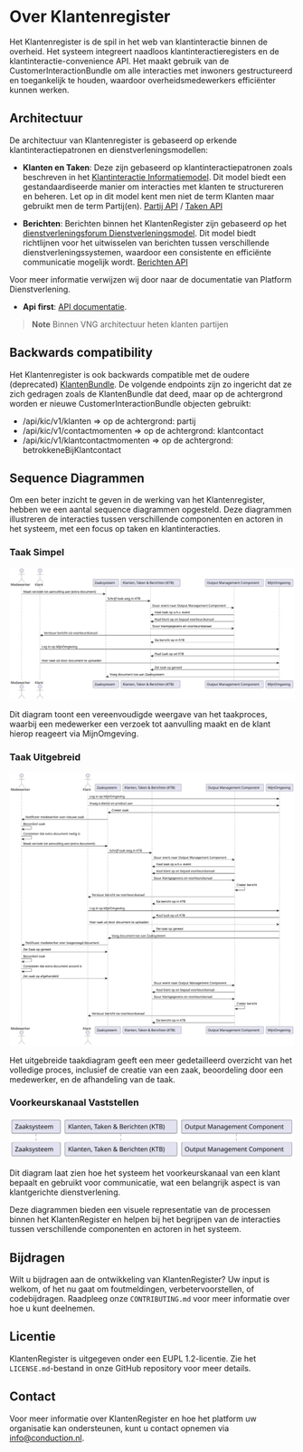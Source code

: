 # Over Klantenregister

Het Klantenregister is de spil in het web van klantinteractie binnen de overheid. Het systeem integreert naadloos klantinteractieregisters en de klantinteractie-convenience API. Het maakt gebruik van de CustomerInteractionBundle om alle interacties met inwoners gestructureerd en toegankelijk te houden, waardoor overheidsmedewerkers efficiënter kunnen werken.

## Architectuur

De architectuur van Klantenregister is gebaseerd op erkende klantinteractiepatronen en dienstverleningsmodellen:

* **Klanten en Taken**: Deze zijn gebaseerd op klantinteractiepatronen zoals beschreven in het [Klantinteractie Informatiemodel](https://vng-realisatie.github.io/klantinteracties/informatiemodel/semantisch_model). Dit model biedt een gestandaardiseerde manier om interacties met klanten te structureren en beheren. Let op in dit model kent men niet de term Klanten maar gebruikt men de term Partij(en). [Partij API](https://redocly.github.io/redoc/?url=https://raw.githubusercontent.com/CommonGateway/CustomerInteractionBundle/main/docs/openapi.json\&nocors#tag/partij) / [Taken API](https://redocly.github.io/redoc/?url=https://raw.githubusercontent.com/CommonGateway/CustomerInteractionBundle/main/docs/openapi.json\&nocors#tag/taak)

* **Berichten**: Berichten binnen het KlantenRegister zijn gebaseerd op het [dienstverleningsforum Dienstverleningsmodel](https://dienstverleningsplatform.gitbook.io/platform-generieke-dienstverlening-public/patronen/berichten). Dit model biedt richtlijnen voor het uitwisselen van berichten tussen verschillende dienstverleningssystemen, waardoor een consistente en efficiënte communicatie mogelijk wordt. [Berichten API](https://redocly.github.io/redoc/?url=https://raw.githubusercontent.com/CommonGateway/CustomerInteractionBundle/main/docs/openapi.json\&nocors#tag/bericht)

Voor meer informatie verwijzen wij door naar de documentatie van Platform Dienstverlening.

* **Api first**:  [API documentatie](https://redocly.github.io/redoc/?url=https://raw.githubusercontent.com/CommonGateway/CustomerInteractionBundle/main/docs/openapi.json\&nocors#tag/partij).

> **Note** Binnen VNG architectuur heten klanten partijen

## Backwards compatibility

Het Klantenregister is ook backwards compatible met de oudere (deprecated) [KlantenBundle](https://github.com/CommonGateway/KlantenBundle). De volgende endpoints zijn zo ingericht dat ze zich gedragen zoals de KlantenBundle dat deed, maar op de achtergrond worden er nieuwe CustomerInteractionBundle objecten gebruikt:

* /api/kic/v1/klanten => op de achtergrond: partij
* /api/kic/v1/contactmomenten => op de achtergrond: klantcontact
* /api/kic/v1/klantcontactmomenten => op de achtergrond: betrokkeneBijKlantcontact

## Sequence Diagrammen

Om een beter inzicht te geven in de werking van het Klantenregister, hebben we een aantal sequence diagrammen opgesteld. Deze diagrammen illustreren de interacties tussen verschillende componenten en actoren in het systeem, met een focus op taken en klantinteracties.

### Taak Simpel

![Taak Simpel](https://raw.githubusercontent.com/CommonGateway/CustomerInteractionBundle/main/docs/taak_simpel.svg)

Dit diagram toont een vereenvoudigde weergave van het taakproces, waarbij een medewerker een verzoek tot aanvulling maakt en de klant hierop reageert via MijnOmgeving.

### Taak Uitgebreid

![Taak Uitgebreid](https://raw.githubusercontent.com/CommonGateway/CustomerInteractionBundle/main/docs/taak_uitgebreid.svg)

Het uitgebreide taakdiagram geeft een meer gedetailleerd overzicht van het volledige proces, inclusief de creatie van een zaak, beoordeling door een medewerker, en de afhandeling van de taak.

### Voorkeurskanaal Vaststellen

![Voorkeurskanaal Vaststellen](https://raw.githubusercontent.com/CommonGateway/CustomerInteractionBundle/main/docs/voorkeurskanaal_vaststellen.svg)

Dit diagram laat zien hoe het systeem het voorkeurskanaal van een klant bepaalt en gebruikt voor communicatie, wat een belangrijk aspect is van klantgerichte dienstverlening.

Deze diagrammen bieden een visuele representatie van de processen binnen het KlantenRegister en helpen bij het begrijpen van de interacties tussen verschillende componenten en actoren in het systeem.

## Bijdragen

Wilt u bijdragen aan de ontwikkeling van KlantenRegister? Uw input is welkom, of het nu gaat om foutmeldingen, verbetervoorstellen, of codebijdragen. Raadpleeg onze `CONTRIBUTING.md` voor meer informatie over hoe u kunt deelnemen.

## Licentie

KlantenRegister is uitgegeven onder een EUPL 1.2-licentie. Zie het `LICENSE.md`-bestand in onze GitHub repository voor meer details.

## Contact

Voor meer informatie over KlantenRegister en hoe het platform uw organisatie kan ondersteunen, kunt u contact opnemen via <info@conduction.nl>.
